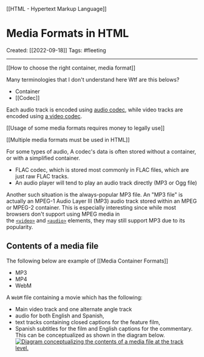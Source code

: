 [[HTML - Hypertext Markup Language]]

# Media Formats in HTML
Created:  [[2022-09-18]]
Tags: #fleeting 

---
[[How to choose the right container, media format]]


Many terminologies that I don't understand here
Wtf are this belows?
- Container
- [[Codec]]

Each audio track is encoded using [audio codec](https://developer.mozilla.org/en-US/docs/Web/Media/Formats/Audio_codecs), 
while video tracks are encoded using [a video codec](https://developer.mozilla.org/en-US/docs/Web/Media/Formats/Video_codecs). 


[[Usage of some media formats requires money to legally use]] 


[[Multiple media formats must be used in HTML]]


For some types of audio, 
A codec's data is often stored without a container, or with a simplified container. 
- FLAC codec, which is stored most commonly in FLAC files, which are just raw FLAC tracks.
- An audio player will tend to play an audio track directly (MP3 or Ogg file)

Another such situation is the always-popular MP3 file. 
An "MP3 file" is actually an MPEG-1 Audio Layer III (MP3) audio track stored within an MPEG or MPEG-2 container. 
This is especially interesting since while most browsers don't support using MPEG media in the [`<video>`](https://developer.mozilla.org/en-US/docs/Web/HTML/Element/video) and [`<audio>`](https://developer.mozilla.org/en-US/docs/Web/HTML/Element/audio) elements, they may still support MP3 due to its popularity.



## Contents of a media file
The following below are example of [[Media Container Formats]]
- MP3
- MP4 
- WebM 


A `WebM` file containing a movie which has the following:
- Main video track and one alternate angle track
- audio for both English and Spanish,
- text tracks containing closed captions for the feature film, 
- Spanish subtitles for the film and English captions for the commentary.
This can be conceptualized as shown in the diagram below. 
[![Diagram conceptualizing the contents of a media file at the track level.](https://developer.mozilla.org/en-US/docs/Learn/HTML/Multimedia_and_embedding/Video_and_audio_content/containersandtracks.png)](https://developer.mozilla.org/en-US/docs/Learn/HTML/Multimedia_and_embedding/Video_and_audio_content/containersandtracks.png)













